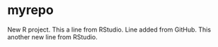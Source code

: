 # myrepo
New R project. This a line from RStudio.
Line added from GitHub.
This another new line from RStudio.
